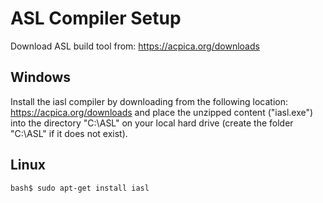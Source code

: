# ASL Compiler Setup

Download ASL build tool from:  https://acpica.org/downloads

## Windows
Install the iasl compiler by downloading from the following location:  https://acpica.org/downloads and place the unzipped content ("iasl.exe") into the directory "C:\ASL" on your local hard drive (create the folder "C:\ASL" if it does not exist).

## Linux
  
    bash$ sudo apt-get install iasl          
